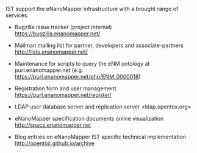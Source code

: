 IST support the eNanoMapper infrastructure with a brought range of services.

* Bugzilla Issue tracker (project internal)
  <https://bugzilla.enanomapper.net/>

* Mailman mailing list for partner, developers and associate-partners
  <http://lists.enanomapper.net/>

* Maintenance for scripts to query the eNM ontology at purl.enanomapper.net
  (e.g. <https://purl.enanomapper.net/php/ENM_0000018>)

* Registration form and user management
  <https://purl.enanomapper.net/register/>

* LDAP user database server and replication server
  <ldap.opentox.org>

* eNanoMapper specification documents online visualization 
  <http://specs.enanomapper.net>
  
* Blog entries on eNanoMapper IST specific technical implementation
  <http://opentox.github.io/archive>
